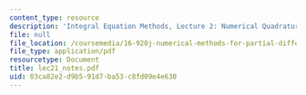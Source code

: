```yaml
---
content_type: resource
description: 'Integral Equation Methods, Lecture 2: Numerical Quadrature'
file: null
file_location: /coursemedia/16-920j-numerical-methods-for-partial-differential-equations-sma-5212-spring-2003/03ca82e2d9b591d7ba53c8fd09e4e630_lec21_notes.pdf
file_type: application/pdf
resourcetype: Document
title: lec21_notes.pdf
uid: 03ca82e2-d9b5-91d7-ba53-c8fd09e4e630
---
```

